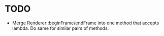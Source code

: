 # TODO
* Merge Renderer::beginFrame/endFrame into one method that accepts lambda. Do same for similar pairs of methods.